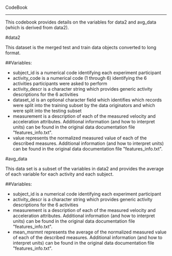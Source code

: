 CodeBook

----------------------------------------------------

This codebook provides details on the variables for data2 and avg_data (which is derived from data2).

#data2

This dataset is the merged test and train data objects converted to long format.

##Variables:
- subject_id is a numerical code identifying each experiment participant
- activity_code is a numerical code (1 through 6) identifying the 6 activities participants were asked to perform
- activity_descr is a character string which provides generic activity descriptions for the 6 activities
- dataset_id is an optional character field which identifies which records were split into the training subset by the data originators and which were split into the testing subset
- measurement is a description of each of the measured velocity and acceleration attributes. Additional information (and how to interpret units) can be found in the original data documentation file "features_info.txt".
- value represents the normalized measured value of each of the described measures. Additional information (and how to interpret units) can be found in the original data documentation file "features_info.txt".

#avg_data

This data set is a subset of the variables in data2 and provides the average of each variable for each activity and each subject.

##Variables:
- subject_id is a numerical code identifying each experiment participant
- activity_descr is a character string which provides generic activity descriptions for the 6 activities
- measurement is a description of each of the measured velocity and acceleration attributes. Additional information (and how to interpret units) can be found in the original data documentation file "features_info.txt".
- mean_msrmnt represents the average of the normalized measured value of each of the described measures. Additional information (and how to interpret units) can be found in the original data documentation file "features_info.txt".
